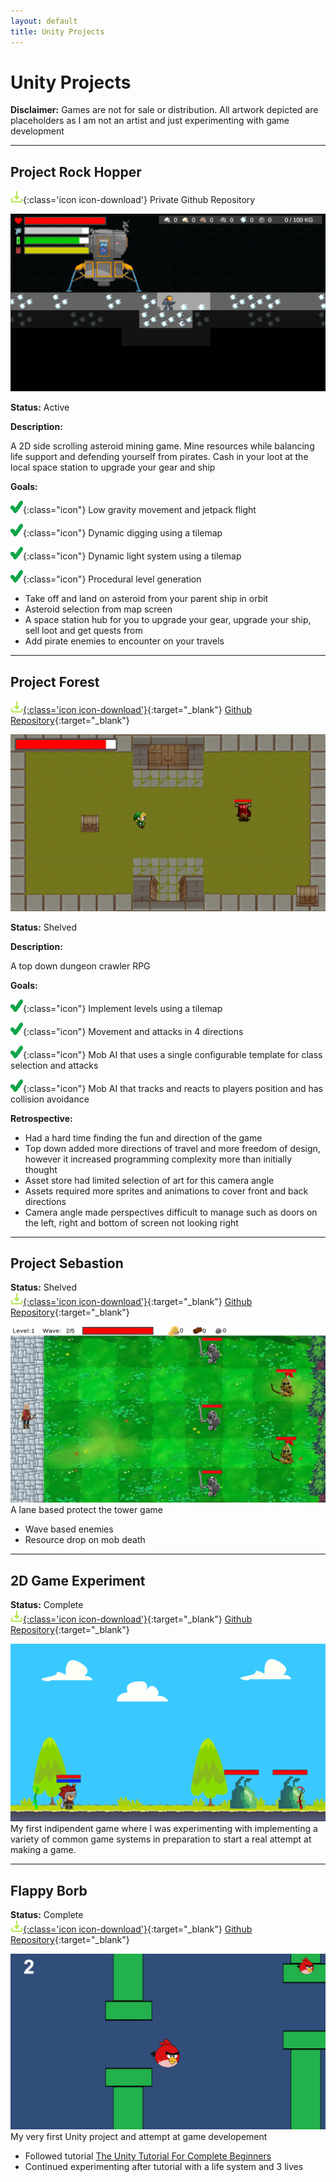 ```yaml
---
layout: default
title: Unity Projects
---
```


# Unity Projects

<div class="callout">
  <strong>Disclaimer:</strong> Games are not for sale or distribution. All artwork depicted are placeholders as I am not an artist and just experimenting with game development   
</div>

---

## Project Rock Hopper
![Download](assets/images/icons/download.png){:class='icon icon-download'}
Private Github Repository

![RockHopper](assets/images/screenshots/project_rock_hopper.png)

**Status:** Active

**Description:** 

A 2D side scrolling asteroid mining game. Mine resources while balancing life support and defending yourself from pirates. Cash in your loot at the local space station to upgrade your gear and ship

**Goals:**

![Check](assets/images/icons/check.png){:class="icon"} Low gravity movement and jetpack flight

![Check](assets/images/icons/check.png){:class="icon"} Dynamic digging using a tilemap

![Check](assets/images/icons/check.png){:class="icon"} Dynamic light system using a tilemap

![Check](assets/images/icons/check.png){:class="icon"} Procedural level generation

- Take off and land on asteroid from your parent ship in orbit
- Asteroid selection from map screen
- A space station hub for you to upgrade your gear, upgrade your ship, sell loot and get quests from
- Add pirate enemies to encounter on your travels

---

## Project Forest
[![Download](assets/images/icons/download.png){:class='icon icon-download'}](https://github.com/Fenris42/Project_Forest){:target="_blank"}
[Github Repository](https://github.com/Fenris42/Project_Forest){:target="_blank"}

![Forest](assets/images/screenshots/project_forest.png)

**Status:** Shelved  


**Description:**

A top down dungeon crawler RPG


**Goals:**

![Check](assets/images/icons/check.png){:class="icon"} Implement levels using a tilemap

![Check](assets/images/icons/check.png){:class="icon"} Movement and attacks in 4 directions

![Check](assets/images/icons/check.png){:class="icon"} Mob AI that uses a single configurable template for class selection and attacks

![Check](assets/images/icons/check.png){:class="icon"} Mob AI that tracks and reacts to players position and has collision avoidance


**Retrospective:**

- Had a hard time finding the fun and direction of the game
- Top down added more directions of travel and more freedom of design, however it increased programming complexity more than initially thought
- Asset store had limited selection of art for this camera angle
- Assets required more sprites and animations to cover front and back directions
- Camera angle made perspectives difficult to manage such as doors on the left, right and bottom of screen not looking right

---

## Project Sebastion
**Status:** Shelved  
[![Download](assets/images/icons/download.png){:class='icon icon-download'}](https://github.com/Fenris42/Project_Sebastion){:target="_blank"}
[Github Repository](https://github.com/Fenris42/Project_Sebastion){:target="_blank"}

![Sebastion](assets/images/screenshots/project_sebastion.png)
A lane based protect the tower game
- Wave based enemies
- Resource drop on mob death

---

## 2D Game Experiment
**Status:** Complete  
[![Download](assets/images/icons/download.png){:class='icon icon-download'}](https://github.com/Fenris42/2D_Platformer_Experiment){:target="_blank"}
[Github Repository](https://github.com/Fenris42/2D_Platformer_Experiment){:target="_blank"}

![2D_Experiment](assets/images/screenshots/2d_experiment.png)
My first indipendent game where I was experimenting with implementing a variety of common game systems in preparation to start a real attempt at making a game.

---

## Flappy Borb
**Status:** Complete  
[![Download](assets/images/icons/download.png){:class='icon icon-download'}](https://github.com/Fenris42/Flappy_Borb){:target="_blank"}
[Github Repository](https://github.com/Fenris42/Flappy_Borb){:target="_blank"}

![FlappyBorb](assets/images/screenshots/flappy_borb.png)
My very first Unity project and attempt at game developement
- Followed tutorial [The Unity Tutorial For Complete Beginners](https://youtu.be/XtQMytORBmM?si=leTh6QheRjBX62GI)
- Continued experimenting after tutorial with a life system and 3 lives
